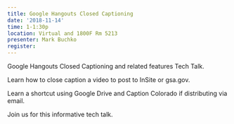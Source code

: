 ```yaml
---
title: Google Hangouts Closed Captioning
date: '2018-11-14'
time: 1-1:30p
location: Virtual and 1800F Rm 5213
presenter: Mark Buchko
register:
---
```


Google Hangouts Closed Captioning and related features Tech Talk.

Learn how to close caption a video to post to InSite or gsa.gov.

Learn a shortcut using Google Drive and Caption Colorado if distributing via email.

Join us for this informative tech talk.
